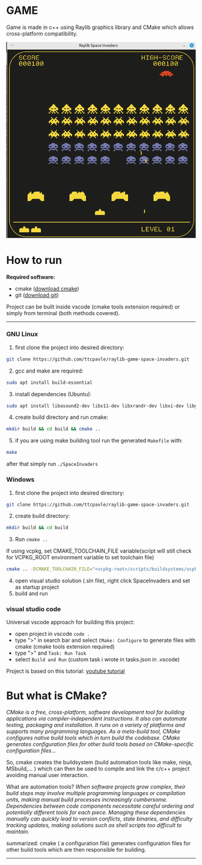 # GAME
Game is made in c++ using Raylib graphics library and CMake which allows cross-platform compatibility.

![Screenshot](assets/Screenshots/screenshot.png)

# How to run

**Required software:**
- cmake ([download cmake](https://cmake.org/download/))
- git ([download git](https://git-scm.com/downloads))

Project can be built inside vscode (cmake tools extension required) or simply from terminal (both methods covered).
***
### GNU Linux
1) first clone the project into desired directory:
```bash
git clone https://github.com/ttcpavle/raylib-game-space-invaders.git
```
2) gcc and make are required:
```bash
sudo apt install build-essential
```
3) install dependencies (Ubuntu):
```bash
sudo apt install libasound2-dev libx11-dev libxrandr-dev libxi-dev libgl1-mesa-dev libglu1-mesa-dev libxcursor-dev libxinerama-dev libwayland-dev libxkbcommon-dev
```
4) create build directory and run cmake: 
```bash
mkdir build && cd build && cmake ..
```
5) if you are using make building tool run the generated `Makefile` with:
```bash
make
```

after that simply run `./SpaceInvaders`
### Windows
1) first clone the project into desired directory:
```bash
git clone https://github.com/ttcpavle/raylib-game-space-invaders.git
```
2) create build directory:
```bash
mkdir build && cd build
```
3) Run `cmake ..`

 If using vcpkg, set CMAKE_TOOLCHAIN_FILE variable(script will still check for VCPKG_ROOT environment variable to set toolchain file)
```bash
cmake .. -DCMAKE_TOOLCHAIN_FILE="<vcpkg-root>/scripts/buildsystems/vcpkg.cmake"
```

4) open visual studio solution (.sln file), right click SpaceInvaders and set as startup project
5) build and run
### visual studio code

Universal vscode approach for building this project:

* open project in vscode `code .`
* type ">" in search bar and select `CMake: Configure` to generate files with cmake (cmake tools extension required)
* type ">" and `Task: Run Task`
* select `Build and Run` (custom task i wrote in tasks.json in .vscode)

Project is based on this tutorial: [youtube tutorial](https://youtu.be/TGo3Oxdpr5o?si=GI0o5ST4p17Mh6z7)

# But what is CMake?

*CMake is a free, cross-platform, software development tool for building applications via compiler-independent instructions. It also can automate testing, packaging and installation. It runs on a variety of platforms and supports many programming languages. As a meta-build tool, CMake configures native build tools which in turn build the codebase. CMake generates configuration files for other build tools based on CMake-specific configuration files...*

So, cmake creates the buildsystem (build automation tools like make, ninja, MSbuild,... ) which can then be used to compile and link the c/c++ project avoiding manual user interaction.

What are automation tools?
*When software projects grow complex, their build steps may involve multiple programming languages or compilation units, making manual build processes increasingly cumbersome. Dependencies between code components necessitate careful ordering and potentially different tools for each piece. Managing these dependencies manually can quickly lead to version conflicts, stale binaries, and difficulty tracking updates, making solutions such as shell scripts too difficult to maintain.*

summarized: cmake ( a configuration file) generates configuration files for other build tools which are then responsible for building.

***